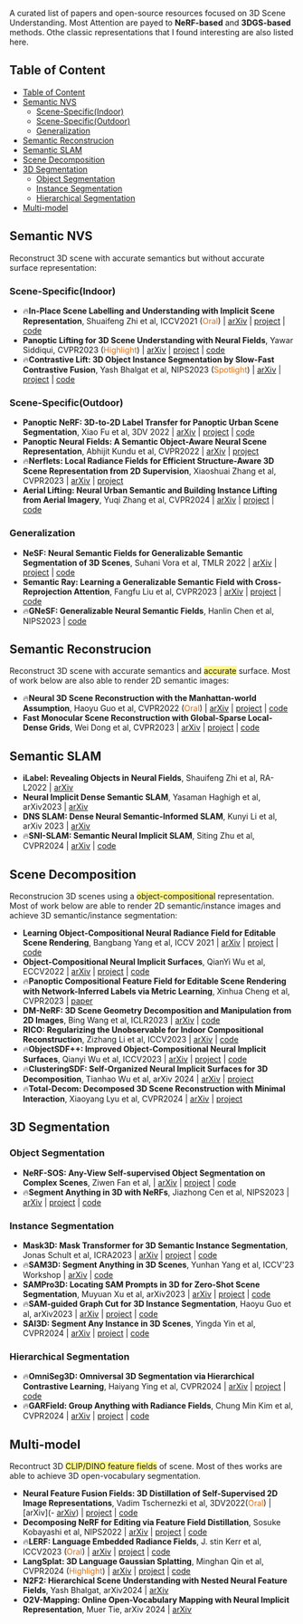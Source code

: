A curated list of papers and open-source resources focused on 3D Scene Understanding. Most Attention are payed to **NeRF-based** and **3DGS-based** methods. Othe classic representations that I found interesting are also listed here.

## Table of Content
- [Table of Content](#table-of-content)
- [Semantic NVS](#semantic-nvs)
  - [Scene-Specific(Indoor)](#scene-specificindoor)
  - [Scene-Specific(Outdoor)](#scene-specificoutdoor)
  - [Generalization](#generalization)
- [Semantic Reconstrucion](#semantic-reconstrucion)
- [Semantic SLAM](#semantic-slam)
- [Scene Decomposition](#scene-decomposition)
- [3D Segmentation](#3d-segmentation)
  - [Object Segmentation](#object-segmentation)
  - [Instance Segmentation](#instance-segmentation)
  - [Hierarchical Segmentation](#hierarchical-segmentation)
- [Multi-model](#multi-model)

## Semantic NVS
Reconstruct 3D scene with accurate semantics but without accurate surface representation:
### Scene-Specific(Indoor)
- 🔥**In-Place Scene Labelling and Understanding with Implicit Scene Representation**, Shuaifeng Zhi et al, ICCV2021 (<font color="#e36c09">Oral</font>) | [arXiv](https://arxiv.org/abs/2103.15875) | [project](https://shuaifengzhi.com/Semantic-NeRF/) | [code](https://github.com/Harry-Zhi/semantic_nerf/)
- **Panoptic Lifting for 3D Scene Understanding with Neural Fields**, Yawar Siddiqui, CVPR2023 (<font color="#e36c09">Highlight</font>) | [arXiv](https://arxiv.org/abs/2212.09802) | [project](https://nihalsid.github.io/panoptic-lifting/) | [code](https://github.com/nihalsid/panoptic-lifting)
- 🔥**Contrastive Lift: 3D Object Instance Segmentation by Slow-Fast Contrastive Fusion**, Yash Bhalgat et al, NIPS2023 (<font color="#e36c09">Spotlight</font>) | [arXiv](https://arxiv.org/abs/2306.04633) | [project](https://www.robots.ox.ac.uk/~vgg/research/contrastive-lift/) | [code](https://github.com/yashbhalgat/Contrastive-Lift)

### Scene-Specific(Outdoor)
- **Panoptic NeRF: 3D-to-2D Label Transfer for Panoptic Urban Scene Segmentation**, Xiao Fu et al, 3DV 2022 | [arXiv](https://arxiv.org/abs/2203.15224) | [project](https://fuxiao0719.github.io/projects/panopticnerf/) | [code](https://github.com/fuxiao0719/panopticnerf)
- **Panoptic Neural Fields: A Semantic Object-Aware Neural Scene Representation**, Abhijit Kundu et al, CVPR2022 | [arXiv](https://arxiv.org/abs/2205.04334.pdf) | [project](https://abhijitkundu.info/projects/pnf/)
- 🔥**Nerflets: Local Radiance Fields for Efficient Structure-Aware 3D Scene Representation from 2D Supervision**, Xiaoshuai Zhang et al, CVPR2023 | [arXiv](https://arxiv.org/abs/2303.03361) | [project](https://jetd1.github.io/nerflets-web/)
- **Aerial Lifting: Neural Urban Semantic and Building Instance Lifting from Aerial Imagery**, Yuqi Zhang et al, CVPR2024 | [arXiv](https://arxiv.org/abs/2403.11812) | [project](https://zyqz97.github.io/Aerial_Lifting/) | [code](https://github.com/zyqz97/Aerial_lifting)

### Generalization
- **NeSF: Neural Semantic Fields for Generalizable Semantic Segmentation of 3D Scenes**, Suhani Vora et al, TMLR 2022 | [arXiv](https://arxiv.org/pdf/2111.13260) | [project](https://nesf3d.github.io/) | [code](https://github.com/google-research/jax3d/tree/main/jax3d/projects/nesf)
- **Semantic Ray: Learning a Generalizable Semantic Field with Cross-Reprojection Attention**, Fangfu Liu et al, CVPR2023 | [arXiv](https://arxiv.org/abs/2303.13014) | [project](https://liuff19.github.io/S-Ray/) | [code](https://github.com/liuff19/Semantic-Ray)
- 🔥**GNeSF: Generalizable Neural Semantic Fields**, Hanlin Chen et al, NIPS2023 | [code](https://github.com/HLinChen/GNeSF)
## Semantic Reconstrucion
Reconstruct 3D scene with accurate semantics and <span style="background:#fff88f">accurate</span> surface. Most of work below are also able to render 2D semantic images:
- 🔥**Neural 3D Scene Reconstruction with the Manhattan-world Assumption**, Haoyu Guo et al, CVPR2022 (<font color="#e36c09">Oral</font>) | [arXiv](https://arxiv.org/abs/2205.02836) | [project](https://zju3dv.github.io/manhattan_sdf/) | [code](https://github.com/zju3dv/manhattan_sdf)
- **Fast Monocular Scene Reconstruction with Global-Sparse Local-Dense Grids**, Wei Dong et al, CVPR2023 | [arXiv](https://arxiv.org/abs/2305.13220) | [project](https://dongwei.info/publication/ash-mono/) | [code](https://github.com/theNded/torch-ash) 

## Semantic SLAM
- **iLabel: Revealing Objects in Neural Fields**, Shauifeng Zhi et al, RA-L2022 | [arXiv](https://arxiv.org/abs/2111.14637)
- **Neural Implicit Dense Semantic SLAM**, Yasaman Haghigh et al, arXiv2023 | [arXiv](https://arxiv.org/pdf/2304.14560.pdf)
- **DNS SLAM: Dense Neural Semantic-Informed SLAM**, Kunyi Li et al, arXiv 2023 | [arXiv](https://arxiv.org/abs/2312.00204)
- 🔥**SNI-SLAM: Semantic Neural Implicit SLAM**, Siting Zhu et al, CVPR2024 | [arXiv](https://arxiv.org/pdf/2311.11016) | [code](https://github.com/IRMVLab/SNI-SLAM)

## Scene Decomposition
Reconstrucion 3D scenes using a <span style="background:#fff88f">object-compositional</span> representation. Most of work below are able to render 2D semantic/instance images and achieve 3D semantic/instance segmentation:
- **Learning Object-Compositional Neural Radiance Field for Editable Scene Rendering**, Bangbang Yang et al, ICCV 2021 | [arXiv](https://arxiv.org/pdf/2109.01847) | [project](https://zju3dv.github.io/object_nerf/) | [code](https://github.com/zju3dv/object_nerf)
- **Object-Compositional Neural Implicit Surfaces**, QianYi Wu et al, ECCV2022 | [arXiv](http://arxiv.org/abs/2207.09686) | [project](https://wuqianyi.top/objectsdf/) | [code](https://github.com/QianyiWu/objsdf)
- 🔥**Panoptic Compositional Feature Field for Editable Scene Rendering with Network-Inferred Labels via Metric Learning**, Xinhua Cheng et al, CVPR2023 | [paper](https://openaccess.thecvf.com/content/CVPR2023/papers/Cheng_Panoptic_Compositional_Feature_Field_for_Editable_Scene_Rendering_With_Network-Inferred_CVPR_2023_paper.pdf)
- **DM-NeRF: 3D Scene Geometry Decomposition and Manipulation from 2D Images**, Bing Wang et al, ICLR2023 | [arXiv](https://arxiv.org/abs/2208.07227) | [code](https://github.com/vLAR-group/DM-NeRF)
- **RICO: Regularizing the Unobservable for Indoor Compositional Reconstruction**, Zizhang Li et al, ICCV2023 | [arXiv](https://arxiv.org/abs/2303.08605) | [code](https://github.com/kyleleey/RICO)
- 🔥**ObjectSDF++: Improved Object-Compositional Neural Implicit Surfaces**, Qianyi Wu et al, ICCV2023 | [arXiv](http://arxiv.org/abs/2308.07868) | [project](https://wuqianyi.top/objectsdf++) | [code](https://github.com/QianyiWu/objectsdf_plus)
- 🔥**ClusteringSDF: Self-Organized Neural Implicit Surfaces for 3D Decomposition**, Tianhao Wu et al, arXiv 2024 | [arXiv](https://arxiv.org/abs/2403.14619) | [project](https://sm0kywu.github.io/ClusteringSDF/)
- 🔥**Total-Decom: Decomposed 3D Scene Reconstruction with Minimal Interaction**, Xiaoyang Lyu et al, CVPR2024 | [arXiv](https://arxiv.org/pdf/2403.19314.pdf) | [project](https://cvmi-lab.github.io/Total-Decom/)

## 3D Segmentation
### Object Segmentation
- **NeRF-SOS: Any-View Self-supervised Object Segmentation on Complex Scenes**, Ziwen Fan et al, | [arXiv](https://arxiv.org/abs/2209.08776) | [project](https://zhiwenfan.github.io/NeRF-SOS/) | [code](https://github.com/VITA-Group/NeRF-SOS)
- 🔥**Segment Anything in 3D with NeRFs**, Jiazhong Cen et al, NIPS2023 | [arXiv](https://arxiv.org/abs/2304.12308) | [project](https://jumpat.github.io/SA3D/) | [code](https://github.com/Jumpat/SegmentAnythingin3D)

### Instance Segmentation
- **Mask3D: Mask Transformer for 3D Semantic Instance Segmentation**, Jonas Schult et al, ICRA2023 | [arXiv](https://arxiv.org/abs/2210.03105) | [project](https://jonasschult.github.io/Mask3D/) | [code](https://github.com/JonasSchult/Mask3D)
- 🔥**SAM3D: Segment Anything in 3D Scenes**, Yunhan Yang et al, ICCV'23 Workshop | [arXiv](https://arxiv.org/abs/2306.03908) | [code](https://github.com/Pointcept/SegmentAnything3D) 
- **SAMPro3D: Locating SAM Prompts in 3D for Zero-Shot Scene Segmentation**, Muyuan Xu et al, arXiv2023 | [arXiv](https://arxiv.org/abs/2311.17707) | [project](https://mutianxu.github.io/sampro3d/) | [code](https://github.com/GAP-LAB-CUHK-SZ/SAMPro3D)
- 🔥**SAM-guided Graph Cut for 3D Instance Segmentation**, Haoyu Guo et al, arXiv2023 | [arXiv](https://arxiv.org/abs/2312.08372) | [project](https://zju3dv.github.io/sam_graph/) | [code](https://github.com/zju3dv/SAM-Graph)
- **SAI3D: Segment Any Instance in 3D Scenes**, Yingda Yin et al, CVPR2024 | [arXiv](https://arxiv.org/abs/2312.11557) | [project](https://yd-yin.github.io/SAI3D/) | [code](https://github.com/yd-yin/SAI3D)

### Hierarchical Segmentation
- 🔥**OmniSeg3D: Omniversal 3D Segmentation via Hierarchical Contrastive Learning**, Haiyang Ying et al, CVPR2024 | [arXiv](https://arxiv.org/abs/2311.11666) | [project](https://oceanying.github.io/OmniSeg3D/) | [code](https://github.com/THU-luvision/OmniSeg3D)
- 🔥**GARField: Group Anything with Radiance Fields**, Chung Min Kim et al, CVPR2024 | [arXiv](https://arxiv.org/abs/2401.09419) | [project](https://www.garfield.studio/) | [code](https://github.com/chungmin99/garfield) 

## Multi-model
Recontruct 3D <span style="background:#fff88f">CLIP/DINO feature fields</span> of scene. Most of thes works are able to achieve 3D open-vocabulary segmentation.
- **Neural Feature Fusion Fields: 3D Distillation of Self-Supervised 2D Image Representations**, Vadim Tschernezki et al, 3DV2022(<font color="#e36c09">Oral</font>) | [arXiv](- [arXiv](https://arxiv.org/abs/2209.03494)) | [project](https://www.robots.ox.ac.uk/~vadim/n3f/) | [code](https://github.com/dichotomies/N3F)
- **Decomposing NeRF for Editing via Feature Field Distillation**, Sosuke Kobayashi et al, NIPS2022 | [arXiv](https://arxiv.org/abs/2205.15585) | [project](https://pfnet-research.github.io/distilled-feature-fields/) | [code](https://github.com/pfnet-research/distilled-feature-fields)
- 🔥**LERF: Language Embedded Radiance Fields**, J. stin Kerr et al, ICCV2023 (<font color="#e36c09">Oral</font>) | [arXiv](https://arxiv.org/abs/2303.09553) | [project](https://www.lerf.io/) | [code](https://github.com/kerrj/lerf)
- **LangSplat: 3D Language Gaussian Splatting**, Minghan Qin et al, CVPR2024 (<font color="#e36c09">Highlight</font>) | [arXiv](https://arxiv.org/abs/2312.16084) | [project](https://langsplat.github.io/) | [code](https://github.com/minghanqin/LangSplat)
- **N2F2: Hierarchical Scene Understanding with Nested Neural Feature Fields**, Yash Bhalgat, arXiv2024 | [arXiv](https://arxiv.org/abs/2403.10997)
- **O2V-Mapping: Online Open-Vocabulary Mapping with Neural Implicit Representation**, Muer Tie, arXiv 2024 | [arXiv](https://arxiv.org/abs/2404.06836)

